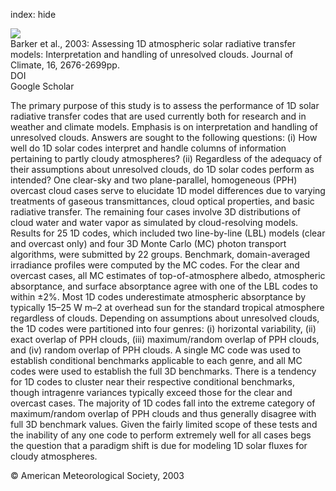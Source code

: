 index: hide

<div class="Citation">
    <div class="Citation-thumb CitationThumb-linked"  data-href="https://doi.org/10.1175/1520-0442(2003)016<2676:adasrt>2.0.co;2">
      <img src="https://static.claimspace.cloud/climate-study-static/refs/thumbs/7/Barker_et_al_2003-thumb.png" />
    </div>

  <div class="Citation-body">
    <div class="Citation-text">Barker et al., 2003: Assessing 1D atmospheric solar radiative transfer models: Interpretation and handling of unresolved clouds. <span class="Article-journal">Journal of Climate, </span><span class="Article-volume">16, </span>2676-2699pp.</div>
    <div class="Citation-links">
      <div class="CitationLink" data-href="https://doi.org/10.1175/1520-0442(2003)016<2676:adasrt>2.0.co;2">
        <div class="CitationLink-icon CitationLink-Doi"></div>
        <div class="CitationLink-text">DOI</div>
      </div>
      <div class="CitationLink" data-href="https://scholar.google.com/scholar?q=10.1175/1520-0442(2003)016<2676:adasrt>2.0.co;2">
        <div class="CitationLink-icon CitationLink-Scholar"></div>
        <div class="CitationLink-text">Google Scholar</div>
      </div>
    </div>
  </div>
</div>

The primary purpose of this study is to assess the performance of 1D solar radiative transfer codes that are used currently both for research and in weather and climate models. Emphasis is on interpretation and handling of unresolved clouds. Answers are sought to the following questions: (i) How well do 1D solar codes interpret and handle columns of information pertaining to partly cloudy atmospheres? (ii) Regardless of the adequacy of their assumptions about unresolved clouds, do 1D solar codes perform as intended? One clear-sky and two plane-parallel, homogeneous (PPH) overcast cloud cases serve to elucidate 1D model differences due to varying treatments of gaseous transmittances, cloud optical properties, and basic radiative transfer. The remaining four cases involve 3D distributions of cloud water and water vapor as simulated by cloud-resolving models. Results for 25 1D codes, which included two line-by-line (LBL) models (clear and overcast only) and four 3D Monte Carlo (MC) photon transport algorithms, were submitted by 22 groups. Benchmark, domain-averaged irradiance profiles were computed by the MC codes. For the clear and overcast cases, all MC estimates of top-of-atmosphere albedo, atmospheric absorptance, and surface absorptance agree with one of the LBL codes to within ±2%. Most 1D codes underestimate atmospheric absorptance by typically 15–25 W m–2 at overhead sun for the standard tropical atmosphere regardless of clouds. Depending on assumptions about unresolved clouds, the 1D codes were partitioned into four genres: (i) horizontal variability, (ii) exact overlap of PPH clouds, (iii) maximum/random overlap of PPH clouds, and (iv) random overlap of PPH clouds. A single MC code was used to establish conditional benchmarks applicable to each genre, and all MC codes were used to establish the full 3D benchmarks. There is a tendency for 1D codes to cluster near their respective conditional benchmarks, though intragenre variances typically exceed those for the clear and overcast cases. The majority of 1D codes fall into the extreme category of maximum/random overlap of PPH clouds and thus generally disagree with full 3D benchmark values. Given the fairly limited scope of these tests and the inability of any one code to perform extremely well for all cases begs the question that a paradigm shift is due for modeling 1D solar fluxes for cloudy atmospheres.

<div class="Citation-copy">
&copy; American Meteorological Society, 2003
</div>